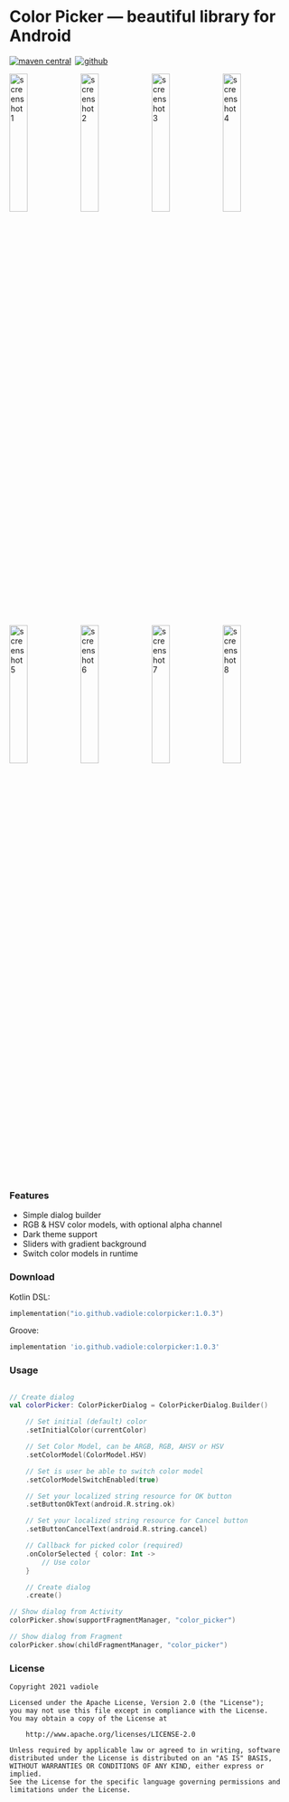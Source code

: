 # Color Picker — beautiful library for Android

[![maven central](https://img.shields.io/maven-central/v/io.github.vadiole/colorpicker?color=236dc22&labelColor=424242)](https://search.maven.org/artifact/io.github.vadiole/colorpicker/1.0.3/aar) [![github](https://shields.io/badge/github-black?logo=github&labelColor=24282e&color=24282e&logoColor=white)](https://github.com/vadiole/colorpicker)

<img src="https://raw.githubusercontent.com/vadiole/colorpicker/master/assets/1_l.png" alt="screenshot 1" width="25%" height="25%"><img src="https://raw.githubusercontent.com/vadiole/colorpicker/master/assets/2_l.png" alt="screenshot 2" width="25%" height="25%"><img src="https://raw.githubusercontent.com/vadiole/colorpicker/master/assets/1_d.png" alt="screenshot 3" width="25%" height="25%"><img src="https://raw.githubusercontent.com/vadiole/colorpicker/master/assets/2_d.png" alt="screenshot 4" width="25%" height="25%"><img src="https://raw.githubusercontent.com/vadiole/colorpicker/master/assets/3_l.png" alt="screenshot 5" width="25%" height="25%"><img src="https://raw.githubusercontent.com/vadiole/colorpicker/master/assets/4_l.png" alt="screenshot 6" width="25%" height="25%"><img src="https://raw.githubusercontent.com/vadiole/colorpicker/master/assets/3_d.png" alt="screenshot 7" width="25%" height="25%"><img src="https://raw.githubusercontent.com/vadiole/colorpicker/master/assets/4_d.png" alt="screenshot 8" width="25%" height="25%">

### Features

- Simple dialog builder
- RGB & HSV color models, with optional alpha channel
- Dark theme support
- Sliders with gradient background
- Switch color models in runtime

### Download

Kotlin DSL:
```kotlin
implementation("io.github.vadiole:colorpicker:1.0.3")
```

Groove:
```gradle
implementation 'io.github.vadiole:colorpicker:1.0.3'
```

### Usage

```kotlin

// Create dialog
val colorPicker: ColorPickerDialog = ColorPickerDialog.Builder()

    // Set initial (default) color
    .setInitialColor(currentColor)

    // Set Color Model, can be ARGB, RGB, AHSV or HSV
    .setColorModel(ColorModel.HSV)

    // Set is user be able to switch color model
    .setColorModelSwitchEnabled(true)

    // Set your localized string resource for OK button
    .setButtonOkText(android.R.string.ok)

    // Set your localized string resource for Cancel button
    .setButtonCancelText(android.R.string.cancel)

    // Callback for picked color (required)
    .onColorSelected { color: Int ->
        // Use color
    }

    // Create dialog
    .create()

// Show dialog from Activity
colorPicker.show(supportFragmentManager, "color_picker")

// Show dialog from Fragment
colorPicker.show(childFragmentManager, "color_picker")      
```

### License
```
Copyright 2021 vadiole

Licensed under the Apache License, Version 2.0 (the "License");
you may not use this file except in compliance with the License.
You may obtain a copy of the License at

    http://www.apache.org/licenses/LICENSE-2.0

Unless required by applicable law or agreed to in writing, software
distributed under the License is distributed on an "AS IS" BASIS,
WITHOUT WARRANTIES OR CONDITIONS OF ANY KIND, either express or implied.
See the License for the specific language governing permissions and
limitations under the License.
```
